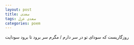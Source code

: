 ```yaml
---
layout: post
title: سعدی
tags: سعدی غزل
categories: poem
---
```


روزگاریست که سودای تو در سر دارم / مگرم سر برود تا برود سودایت
